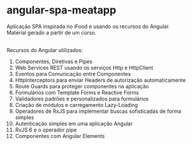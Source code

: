# angular-spa-meatapp
Aplicação SPA inspirada no iFood e usando os recursos do Angular.<br />
Material gerado a partir de um curso.<br /><br />

Recursos do Angular utilizados:
<ol>
<li>
Componentes, Diretivas e Pipes
</li>
<li>
Web Services REST usando os serviços Http e HttpClient
</li>
<li>
Eventos para Comunicação entre Componentes
</li>
<li>
HttpInterceptors para enviar Headers de autorização automaticamente
</li>
<li>
Route Guards para proteger componentes na aplicação
</li>
<li>
Formulários com Template Forms e Reactive Forms
</li>
<li>
Validadores padrões e personalizados para formulários
</li>
<li>
Criação de módulos e carregamento Lazy-Loading
</li>
<li>
Operadores de RxJS para implementar buscas sofisticadas de forma simples
</li>
<li>
Autenticação simples em uma aplicação Angular
</li>
<li>
RxJS 6 e o operador pipe
</li>
<li>
Componentes com Angular Elements
</li>
</ol>

